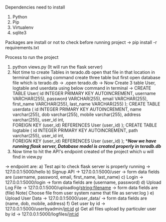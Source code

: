 Dependencies need to install 
1. Python
2. Pip
3. Virtualenv
4. sqlite3

Packages are install or not to check before running project
-> pip install -r requirements.txt

Process to run the project
1. python views.py (It will run the flask server)
2. Not time to create Tables in terado.db open that file in that location in terminal then using command create 
three table but first open database file which is terado.db
-> .open terado.db
-> Now Create 3 table User, logtable and userdata using below command in terminal
-> CREATE TABLE User(
   	id INTEGER PRIMARY KEY AUTOINCREMENT,
   	username VARCHAR(255),
   	password VARCHAR(255),
	email VARCHAR(255),
	first_name VARCHAR(255),
	last_name VARCHAR(255)
);
CREATE TABLE userdata (
    id   INTEGER PRIMARY KEY AUTOINCREMENT,
    name varchar(255),
    dob varchar(255),
    mobile varchar(255),
    address varchar(255),
    user_id int,	
    FOREIGN KEY (user_id)
       REFERENCES User (user_id) 
);
CREATE TABLE logtable (
    id   INTEGER PRIMARY KEY AUTOINCREMENT,
    path varchar(255),
    user_id int,	
    FOREIGN KEY (user_id)
       REFERENCES User (user_id) 
);
******Now we have running flask server, Database model is created properly in teradb.db*****
3. Now time to hit the API's endpoint created of the project which u will find in view.py 

-> endpoint are:
a) Test api to check flask server is properly running
    -> 127.0.0.1:5000/hello
b) Signup API
  -> 127.0.0.1:5000/user 
  ->  form data fields are (username, password, email, first_name, last_name)
c) Login
  -> 127.0.0.1:5000/login
  ->  form data fields are (username, password)
d) Upload Log File
  -> 127.0.0.1:5000/uploadlog/<string:filename>
  ->  form data fields are (file)
  Note( Choose file from user system name that file as server.log )
e) Upload User Data
  -> 127.0.0.1:5000/user_data/
  ->  form data fields are (name, dob, mobile, address)
f) Get user by id
  -> 127.0.0.1:5000/userbyadmin/<int:id>
g) Get all files upload by particuler user by id
  -> 127.0.0.1:5000/logfiles/<int:id>
